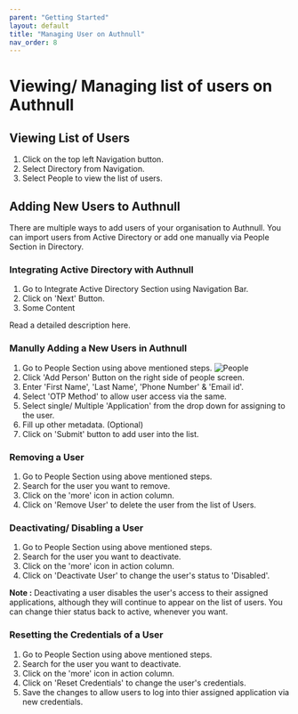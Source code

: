 ```yaml
---
parent: "Getting Started"
layout: default
title: "Managing User on Authnull"
nav_order: 8
---  
```

# Viewing/ Managing list of users on Authnull

## Viewing List of Users

1. Click on the top left Navigation button.
2. Select Directory from Navigation.
3. Select People to view the list of users.

## Adding New Users to Authnull 

There are multiple ways to add users of your organisation to Authnull. You can import users from Active Directory or add one manually via People Section in Directory.

### Integrating Active Directory with Authnull

1. Go to Integrate Active Directory Section using Navigation Bar.
2. Click on 'Next' Button.
3. Some Content

Read a detailed description here.

### Manully Adding a New Users in Authnull

1. Go to People Section using above mentioned steps.
![People](../../../assets/images/people.jpeg)
2. Click 'Add Person' Button on the right side of people screen.
3. Enter 'First Name', 'Last Name', 'Phone Number' & 'Email id'.
4. Select 'OTP Method' to allow user access via the same.
5. Select single/ Multiple 'Application' from the drop down for assigning to the user.
6. Fill up other metadata. (Optional)
7. Click on 'Submit' button to add user into the list.

### Removing a User

1. Go to People Section using above mentioned steps.
2. Search for the user you want to remove.
3. Click on the 'more' icon in action column.
4. Click on 'Remove User' to delete the user from the list of Users.

### Deactivating/ Disabling a User

1. Go to People Section using above mentioned steps.
2. Search for the user you want to deactivate.
3. Click on the 'more' icon in action column.
4. Click on 'Deactivate User' to change the user's status to 'Disabled'.

**Note :** Deactivating a user disables the user's access to their assigned applications, although they will continue to appear on the list of users. You can change thier status back to active, whenever you want.

### Resetting the Credentials of a User

1. Go to People Section using above mentioned steps.
2. Search for the user you want to deactivate.
3. Click on the 'more' icon in action column.
4. Click on 'Reset Credentials' to change the user's credentials.
5. Save the changes to allow users to log into thier assigned application via new credentials.
